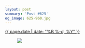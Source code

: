 ```yaml
---
layout: post
summary: 'Post #625'
og_image: 625-960.jpg
---
```


<p>
 <time>
  <a href="/625">
   {{ page.date | date: "%B %-d, %Y" }}
  </a>
 </time>
 <a href="/625">
  <figure data-taken="5/6/2017">
   <img sizes="(min-width: 700px) 50vw, calc(100vw - 2rem)" src="{{ site.assets_url }}/625-480.jpg" srcset="{{ site.assets_url }}/625-240.jpg 240w, {{ site.assets_url }}/625-480.jpg 480w, {{ site.assets_url }}/625-720.jpg 720w, {{ site.assets_url }}/625-960.jpg 960w"/>
  </figure>
 </a>
</p>
